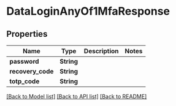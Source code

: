 # DataLoginAnyOf1MfaResponse

## Properties

Name | Type | Description | Notes
------------ | ------------- | ------------- | -------------
**password** | **String** |  | 
**recovery_code** | **String** |  | 
**totp_code** | **String** |  | 

[[Back to Model list]](../README.md#documentation-for-models) [[Back to API list]](../README.md#documentation-for-api-endpoints) [[Back to README]](../README.md)


